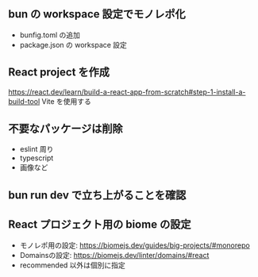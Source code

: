## bun の workspace 設定でモノレポ化
- bunfig.toml の追加
- package.json の workspace 設定

## React project を作成
https://react.dev/learn/build-a-react-app-from-scratch#step-1-install-a-build-tool
Vite を使用する

## 不要なパッケージは削除
- eslint 周り
- typescript
- 画像など

## bun run dev で立ち上がることを確認


## React プロジェクト用の biome の設定
- モノレポ用の設定: https://biomejs.dev/guides/big-projects/#monorepo
- Domainsの設定: https://biomejs.dev/linter/domains/#react
- recommended 以外は個別に指定